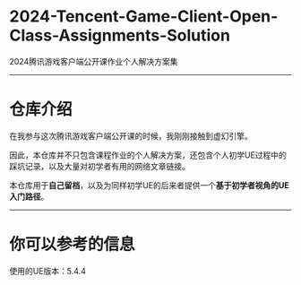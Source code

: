 # 2024-Tencent-Game-Client-Open-Class-Assignments-Solution
2024腾讯游戏客户端公开课作业个人解决方案集

---
# 仓库介绍

在我参与这次腾讯游戏客户端公开课的时候，我刚刚接触到虚幻引擎。

因此，本仓库并不只包含课程作业的个人解决方案，还包含个人初学UE过程中的踩坑记录，以及大量对初学者有用的网络文章链接。

本仓库用于**自己留档**，以及为同样初学UE的后来者提供一个**基于初学者视角的UE入门路径**。

---
# 你可以参考的信息

使用的UE版本：5.4.4




